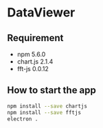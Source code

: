 # DataViewer

## Requirement
* npm 5.6.0
* chart.js 2.1.4
* fft-js 0.0.12

## How to start the app
```bash
npm install --save chartjs
npm install --save fftjs
electron .
```
